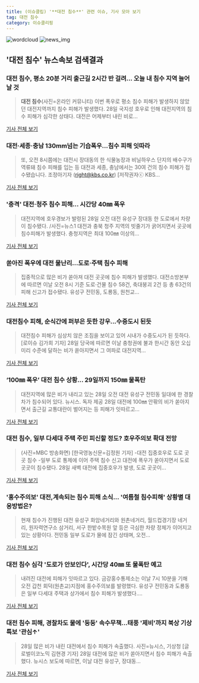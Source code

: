 ```yaml
---
title: (이슈클립) '**대전 침수**' 관련 이슈, 기사 모아 보기
tag: 대전 침수
category: 이슈클리핑
---
```

![wordcloud](https://s3.ap-northeast-2.amazonaws.com/lyrics101-wordcloud/2018-08-28-1535430876.png)
![news_img](https://user-images.githubusercontent.com/42597476/44507050-1206f400-a6e4-11e8-8d98-7ffbfebb353f.png)
## **'**대전 침수**'** 뉴스속보 검색결과
### **대전 침수**, 평소 20분 거리 출근길 2시간 반 걸려… 오늘 내 침수 지역 늘어날 것

>**대전 침수**(사진=온라인 커뮤니티) 이번 폭우로 평소 침수 피해가 발생하지 않았던 대전지역까지 침수 피해가 발생했다. 28일 국지성 호우로 인해 대전지역의 침수 피해가 심각한 상태다. 대전은 어제부터 내린 비로...

<a href="http://www.gnmaeil.com/news/articleView.html?idxno=381248" target="_blank">기사 전체 보기</a>

### 대전·세종·충남 130mm넘는 기습폭우…침수 피해 잇따라

>또, 오전 8시쯤에는 대전시 장대동의 한 식물농장과 비닐하우스 단지의 배수구가 역류돼 침수 피해를 입는 등 대전과 세종, 충남에서는 30여 건의 침수 피해가 접수됐습니다. 조정아기자 (right@kbs.co.kr) [저작권자ⓒ KBS...

<a href="http://news.kbs.co.kr/news/view.do?ncd=4030445&ref=A" target="_blank">기사 전체 보기</a>

### '충격' 대전·청주 침수 피해… 시간당 40㎜ 폭우

>대전지역에 호우경보가 발령된 28일 오전 대전 유성구 장대동 한 도로에서 차량이 침수됐다. /사진=뉴스1 대전과 충북 청주 지역의 빗줄기가 굵어지면서 곳곳에 침수피해가 발생했다.  충청지역은 최대 100㎜ 이상의...

<a href="http://moneys.mt.co.kr/news/mwView.php?no=2018082808588062498" target="_blank">기사 전체 보기</a>

### 쏟아진 폭우에 대전 물난리…도로·주택 침수 피해

>집중적으로 많은 비가 쏟아져 대전 곳곳에 침수 피해가 발생했다. 대전소방본부에 따르면 이날 오전 8시 기준 도로·건물 침수 58건, 축대붕괴 2건 등 총 63건의 피해 신고가 접수됐다. 유성구 전민동, 도룡동, 원천교...

<a href="http://news.mt.co.kr/mtview.php?no=2018082809213137885" target="_blank">기사 전체 보기</a>

### 대전침수 피해, 순식간에 퍼부은 듯한 강우...수중도시 된듯

>대전침수 피해가 심상치 않은 조짐을 보이고 있어 시내가 수중도시가 된 듯하다. [로이슈 김가희 기자] 28일 당국에 따르면 이날 충청권에 불과 한시간 동안 오십미리 수준에 달하는 비가 쏟아지면서 그 여파로 대전지역...

<a href="http://www.lawissue.co.kr/view.php?ud=2018082812451782702d12411ff9_12" target="_blank">기사 전체 보기</a>

### ‘100㎜ 폭우’ **대전 침수** 상황… 29일까지 150㎜ 물폭탄

>대전지역에 많은 비가 내리고 있는 28일 오전 대전 유성구 전민동 일대에 한 경찰차가 침수되어 있다. 뉴시스. 독자 제공 28일 대전에 100㎜ 안팎의 비가 쏟아지면서 출근길 교통대란이 벌어지는 등 피해가 잇따르고...

<a href="http://news.kmib.co.kr/article/view.asp?arcid=0012636300&code=61122015&cp=nv" target="_blank">기사 전체 보기</a>

### **대전 침수**, 일부 다세대 주택 주민 피신할 정도? 호우주의보 확대 전망

>(사진=MBC 방송화면) [한국영농신문=김정원 기자] -대전 집중호우로 도로 곳곳 침수 -일부 도로 통제에 이어 주택 침수 신고 대전에 폭우가 쏟아지면서 도로 곳곳이 침수됐다. 28일 새벽 대전에 집중호우가 발생, 도로 곳곳이...

<a href="http://www.youngnong.co.kr/news/articleView.html?idxno=15000" target="_blank">기사 전체 보기</a>

### '홍수주의보' 대전,계속되는 침수 피해 소식... '여름철 침수피해' 상황별 대응방법은?

>현재 침수가 진행된 대전 유성구 화암네거리와 원촌네거리, 월드컵경기장 네거리, 원자력연구소 삼거리, 서구 한밭수목원 앞 등은 극심한 차량 정체가 이어지고 있는 상황이다. 전민동 일부 도로가 물에 잠긴 상태며, 오전...

<a href="http://www.updownnews.co.kr/news/articleView.html?idxno=96242" target="_blank">기사 전체 보기</a>

### **대전 침수** 심각 '도로가 안보인다', 시간당 40㎜ 또 물폭탄 예고

>내려진 대전에 피해가 잇따르고 있다. 금강홍수통제소는 이날 7시 10분을 기해 오전 갑천 회덕(원촌교)지점에 홍수주의보를 발령했다. 유성구 전민동과 도룡동은 일부 다세대 주택과 상가에서 침수 피해가 발생했다....

<a href="http://www.sedaily.com/NewsView/1S3JAA3AYX" target="_blank">기사 전체 보기</a>

### **대전 침수** 피해, 경찰차도 물에 '둥둥' 속수무책…태풍 '제비'까지 북상 기상특보 '관심↑'

>28일 많은 비가 내린 대전에서 침수 피해가 속출했다. 사진=뉴시스, 기상청 [글로벌이코노믹 김현경 기자] 28일 대전에 많은 비가 쏟아지면서 침수 피해가 속출했다. 뉴시스 보도에 따르면, 이날 대전 유성구, 장대동...

<a href="http://www.g-enews.com/ko-kr/news/article/news_all/201808281250058336581e9b5a60_1/article.html" target="_blank">기사 전체 보기</a>


